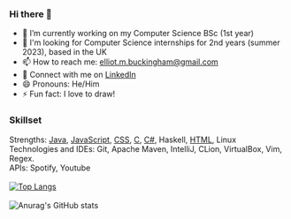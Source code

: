 ### Hi there 👋
- 🔭 I’m currently working on my Computer Science BSc (1st year)
- 👋 I'm looking for Computer Science internships for 2nd years (summer 2023), based in the UK
- 📫 How to reach me: elliot.m.buckingham@gmail.com
- 🔗 Connect with me on [LinkedIn](https://www.linkedin.com/in/elliot-buckingham-1a595a19a/)
- 😄 Pronouns: He/Him
- ⚡ Fun fact: I love to draw!
### Skillset
Strengths: [Java](https://github.com/elliot-mb/recursive-gaussian), [JavaScript](https://github.com/elliot-mb/seihou), [CSS](https://github.com/elliot-mb/elliot-mb.github.io), [C](https://github.com/elliot-mb/hilbert-visualiser), [C#](https://github.com/elliot-mb/backup-utility), Haskell, [HTML](https://github.com/elliot-mb/custom-visualiser), Linux\
Technologies and IDEs: Git, Apache Maven, IntelliJ, CLion, VirtualBox, Vim, Regex.\
APIs: Spotify, Youtube
\
\
[![Top Langs](https://github-readme-stats.vercel.app/api/top-langs/?username=elliot-mb&layout=compact&exclude_repo=elliot-mb,elliot-mb.github.io,seihou-catalogue,cloud-docs,audio-visualiser)](https://github.com/anuraghazra/github-readme-stats)
\
\
![Anurag's GitHub stats](https://github-readme-stats.vercel.app/api?username=elliot-mb&show_icons=true)






